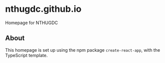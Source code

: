 # nthugdc.github.io
Homepage for NTHUGDC

## About
This homepage is set up using the npm package `create-react-app`, with the TypeScript template.
